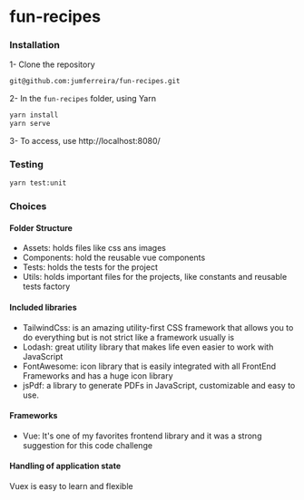 # fun-recipes

### Installation

1- Clone the repository

```sh
git@github.com:jumferreira/fun-recipes.git
```
2- In the `fun-recipes` folder, using Yarn

```sh
yarn install
yarn serve
```
3- To access, use http://localhost:8080/

### Testing

```sh
yarn test:unit
```

### Choices

#### Folder Structure
- Assets: holds files like css ans images
- Components: hold the reusable vue components
- Tests: holds the tests for the project
- Utils: holds important files for the projects, like constants and reusable tests factory

#### Included libraries
- TailwindCss: is an amazing utility-first CSS framework that allows you to do everything but is not strict like a framework usually is
- Lodash: great utility library that makes life even easier to work with JavaScript
- FontAwesome: icon library that is easily integrated with all FrontEnd Frameworks and has a huge icon library
- jsPdf: a library to generate PDFs in JavaScript, customizable and easy to use.

#### Frameworks
- Vue: It's one of my favorites frontend library and it was a strong suggestion for this code challenge

#### Handling of application state
Vuex is easy to learn and flexible
